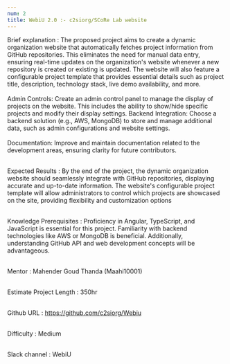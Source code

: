```yaml
---
num: 2
title: WebiU 2.0 :- c2siorg/SCoRe Lab website
---
```

Brief explanation
: The proposed project aims to create a dynamic organization website that automatically fetches project information from GitHub repositories. This eliminates the need for manual data entry, ensuring real-time updates on the organization's website whenever a new repository is created or existing is updated. The website will also feature a configurable project template that provides essential details such as project title, description, technology stack, live demo availability, and more.
<br><br>
Admin Controls: Create an admin control panel to manage the display of projects on the website. This includes the ability to show/hide specific projects and modify their display settings.
Backend Integration: Choose a backend solution (e.g., AWS, MongoDB) to store and manage additional data, such as admin configurations and website settings.
<br><br>
Documentation: Improve and maintain documentation related to the development areas, ensuring clarity for future contributors.
<br><br>

Expected Results
: By the end of the project, the dynamic organization website should seamlessly integrate with GitHub repositories, displaying accurate and up-to-date information. The website's configurable project template will allow administrators to control which projects are showcased on the site, providing flexibility and customization options
<br><br>

Knowledge Prerequisites
: Proficiency in Angular, TypeScript, and JavaScript is essential for this project. Familiarity with backend technologies like AWS or MongoDB is beneficial. Additionally, understanding GitHub API and web development concepts will be advantageous.
<br><br>

Mentor
: Mahender Goud Thanda (Maahi10001)
<br><br>

Estimate Project Length
: 350hr
<br><br>

Github URL
: <https://github.com/c2siorg/Webiu>
<br><br>

Difficulty
:  Medium
<br><br>

Slack channel
: WebiU
<br><br>